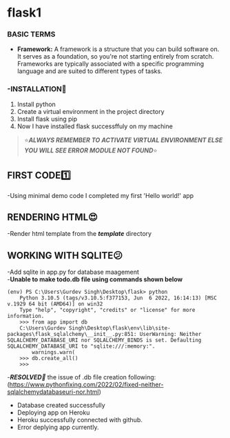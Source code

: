 # flask1
### BASIC TERMS
- **Framework:** A framework is a structure that you can build software on. It serves as a foundation, so you're not starting entirely from scratch. Frameworks are typically associated with a specific programming language and are suited to different types of tasks.

### -INSTALLATION:metal:
1. Install python
2. Create a virtual environment in the project directory
3. Install flask using pip
4. Now I have installed flask successffuly on my machine  
> :star:***ALWAYS REMEMBER TO ACTIVATE VIRTUAL ENVIRONMENT ELSE YOU WILL SEE ERROR MODULE NOT FOUND***:star:

## FIRST CODE:one:
-Using minimal demo code I completed my first 'Hello world!' app

## RENDERING HTML:heart_eyes: 
-Render html template from the ***template*** directory

## WORKING WITH SQLITE:confused:
-Add sqlite in app.py for database maagement  
-**Unable to make todo.db file using commands shown below**

   
```
(env) PS C:\Users\Gurdev Singh\Desktop\flask> python
    Python 3.10.5 (tags/v3.10.5:f377153, Jun  6 2022, 16:14:13) [MSC v.1929 64 bit (AMD64)] on win32
    Type "help", "copyright", "credits" or "license" for more information.
    >>> from app import db
    C:\Users\Gurdev Singh\Desktop\flask\env\lib\site-packages\flask_sqlalchemy\__init__.py:851: UserWarning: Neither SQLALCHEMY_DATABASE_URI nor SQLALCHEMY_BINDS is set. Defaulting SQLALCHEMY_DATABASE_URI to "sqlite:///:memory:".
        warnings.warn(
    >>> db.create_all()    
    >>>
```
-***RESOLVED:partying_face:*** the issue of .db file creation following:   
(https://www.pythonfixing.com/2022/02/fixed-neither-sqlalchemydatabaseuri-nor.html)
- Database created successfully
- Deploying app on Heroku
- Heroku successfully connected with github.
- Error deplying app currently.






